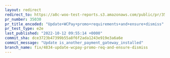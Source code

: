 ```yaml
---
layout: redirect
redirect_to: https://a8c-woo-test-reports.s3.amazonaws.com/public/pr/35030/e2e/index.html
pr_number: 35030
pr_title_encoded: "Update+WCPay+promo+requirements+and+ensure+dismiss"
pr_test_type: e2e
last_published: "2022-10-12 09:55:14 +0000"
commit_sha: dce3723b47399b55a8f6f2ada1243e919e3a6a6e
commit_message: "Update is_another_payment_gateway_installed"
branch_name: fix/4834-update-wcpay-promo-req-and-ensure-dismiss
---
```

